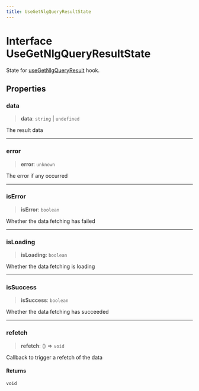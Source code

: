 ```yaml
---
title: UseGetNlgQueryResultState
---
```


# Interface UseGetNlgQueryResultState

State for [useGetNlgQueryResult](../generative-ai/function.useGetNlgQueryResult.md) hook.

## Properties

### data

> **data**: `string` \| `undefined`

The result data

***

### error

> **error**: `unknown`

The error if any occurred

***

### isError

> **isError**: `boolean`

Whether the data fetching has failed

***

### isLoading

> **isLoading**: `boolean`

Whether the data fetching is loading

***

### isSuccess

> **isSuccess**: `boolean`

Whether the data fetching has succeeded

***

### refetch

> **refetch**: () => `void`

Callback to trigger a refetch of the data

#### Returns

`void`
